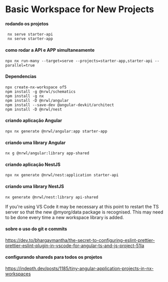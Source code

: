 # Basic Workspace for New Projects

#### rodando os projetos

```
 nx serve starter-api   
 nx serve starter-app   
```

#### como rodar a API e APP simultaneamente
`
npx nx run-many --target=serve --projects=starter-app,starter-api --parallel=true
`



#### Dependencias
```
npx create-nx-workspace of5 
npm install -g @nrwl/schematics
npm install -g nx
npm install -D @nrwl/angular
npm install --save-dev @angular-devkit/architect
npm install -D @nrwl/nest
```

#### criando aplicação Angular
```
npx nx generate @nrwl/angular:app starter-app
```

#### criando uma library Angular
```
nx g @nrwl/angular:library app-shared
```

#### criando aplicação NestJS
```
npx nx generate @nrwl/nest:application starter-api
```

#### criando uma library NestJS 
```
nx generate @nrwl/nest:library api-shared
```

If you're using VS Code it may be necessary at this point to restart the TS server so that the new @myorg/data package is recognised. This may need to be done every time a new workspace library is added.


#### sobre o uso do git e commits
https://dev.to/bhargavmantha/the-secret-to-configuring-eslint-prettier-prettier-eslint-plugin-in-vscode-for-angular-ts-and-js-project-51la


#### configurando shareds para todos os projetos 
https://indepth.dev/posts/1185/tiny-angular-application-projects-in-nx-workspaces


